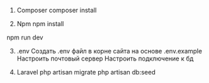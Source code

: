 1. Composer
composer install

2. Npm
   npm install

npm run dev

3. .env
    Создать .env файл в корне сайта на основе .env.example
    Настроить почтовый сервер
    Настроить подключение к бд

5. Laravel
   php artisan migrate
   php artisan db:seed
